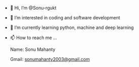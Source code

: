 - 👋 Hi, I’m @Sonu-rgukt
- 👀 I’m interested in coding and software development
- 🌱 I’m currently learning python, machine and deep learning
- 📫 How to reach me ...


    <!-- I am Sonu Mahanty, currently doing my B-tech 3rd year on Computer science and engineering at Ap IIIT University Nuzvid.      -->
    Name: Sonu Mahanty       
                                                                                                    
    Gmail: sonumahanty2003@gmail.com
    


<!---
thii is a ✨ special ✨ repository because its `README.md` (this file) appears on your GitHub profile.
You can click the Preview link to take a look at your changes.
--->
